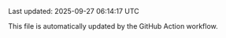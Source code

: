 Last updated: 2025-09-27 06:14:17 UTC

This file is automatically updated by the GitHub Action workflow.
